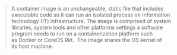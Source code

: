 > A container image is an unchangeable, static file that includes executable code so it can run an isolated process on information technology (IT) infrastructure. The image is comprised of system libraries, system tools and other platforms settings a software program needs to run on a containerization platform such as Docker or CoreOS Rkt.  The image shares the OS kernel of its host machine.